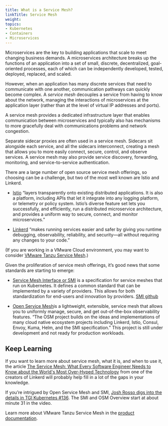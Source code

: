 ```yaml
---
title: What is a Service Mesh?
linkTitle: Service Mesh
weight: 
topics:
- Kubernetes
- Containers
- Microservices
---
```


Microservices are the key to building applications that scale to meet changing business demands. A microservices architecture breaks up the functions of an application into a set of small, discrete, decentralized, goal-oriented processes, each of which can be independently developed, tested, deployed, replaced, and scaled. 

However, when an application has many discrete services that need to communicate with one another, communication pathways can quickly become complex. A *service mesh* decouples a service from having to know about the network, managing the interactions of microservices at the application layer (rather than at the level of virtual IP addresses and ports). 

A service mesh provides a dedicated infrastructure layer that enables communication between microservices and typically also has mechanisms to more gracefully deal with communications problems and network congestion. 

Separate sidecar proxies are often used in a service mesh. Sidecars sit alongside each service, and all the sidecars interconnect, creating a mesh that allows you to  more easily connect, secure, control, and observe services. A service mesh may also provide service discovery, forwarding, monitoring, and service-to-service authentication.

There are a large number of open source service mesh offerings, so choosing can be a challenge, but two of the most well known are Istio and Linkerd. 

* [Istio](https://istio.io/) “layers transparently onto existing distributed applications. It is also a platform, including APIs that let it integrate into any logging platform, or telemetry or policy system. Istio’s diverse feature set lets you successfully, and efficiently, run a distributed microservice architecture, and provides a uniform way to secure, connect, and monitor microservices.” 

 * [Linkerd](https://linkerd.io) “makes running services easier and safer by giving you runtime debugging, observability, reliability, and security—all without requiring any changes to your code.” 

(If you are working in a VMware Cloud environment, you may want to consider  [VMware Tanzu Service Mesh](https://tanzu.vmware.com/service-mesh).)

Given the proliferation of service mesh offerings, it’s good news that some standards are starting to emerge:

* [Service Mesh Interface or SMI](https://smi-spec.io) is a specification for service meshes that run on Kubernetes. It defines a common standard that can be implemented by a variety of providers. This allows for both standardization for end-users and innovation by providers. [SMI github](https://github.com/servicemeshinterface/smi-spec)

* [Open Service Mesh](https://openservicemesh.io)is a lightweight, extensible, service mesh that allows you to uniformly manage, secure, and get out-of-the-box observability features. “The OSM project builds on the ideas and implementations of many cloud native ecosystem projects including Linkerd, Istio, Consul, Envoy, Kuma, Helm, and the SMI specification.” This project is still under development and not ready for production workloads.

## Keep Learning
If you want to learn more about service mesh, what it is, and when to use it, the article [The Service Mesh: What Every Software Engineer Needs to Know about the World's Most Over-Hyped Technology](https://buoyant.io/service-mesh-manifesto/) from one of the creators of Linkerd will probably help fill in a lot of the gaps in your knowledge.

If you’re intrigued by Open Service Mesh and SMI, [Josh Rosso digs into the details in TGI Kubernetes #136](https://github.com/vmware-tanzu/tgik/tree/master/episodes/136). The SMI and OSM Overview start at about minute 31 in the video. 

Learn more about VMware Tanzu Service Mesh in the [product documentation](https://docs.vmware.com/en/VMware-Tanzu-Service-Mesh/index.html).